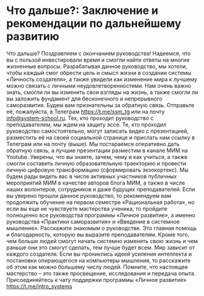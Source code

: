 # Что дальше?: Заключение и рекомендации по дальнейшему развитию

Что дальше?
Поздравляем с окончанием руководства! Надеемся, что вы с пользой инвестировали время и смогли найти ответы на многие жизненные вопросы.
Разрабатывая данное руководство, мы хотели, чтобы каждый смог обрести цель и смысл жизни в создании системы «Личность создателя», а также увидели как изменение мира к лучшему можно связать с личными неудовлетворенностями. Нам очень важно знать, смогли ли вы изменить свои взгляды на жизнь, а также смогли ли вы заложить фундамент для бесконечного и непрерывного саморазвития. Будем вам признательны за обратную связь. Отправьте её, пожалуйста, в Телеграм https://t.me/ssm_tg или на почту info@system-school.ru.
Тех, кто проходит руководство с преподавателем, мы ждем на защиту эссе. Те, кто проходил руководство самостоятельно, могут записать видео с презентацией, разместить её на своей социальной странице и прислать нам ссылку в Телеграм или на почту (выше). Мы постараемся оперативно дать обратную связь, а лучшие презентации разместим в канале МИМ на Youtube.
Уверены, что вы знаете, зачем, чему и как учиться, а также смогли составить личную образовательную траекторию и провести личную цифровую трансформацию (сформировать экзокортекс). Мы будем рады видеть вас в числе активных участников публичных мероприятий МИМ в качестве авторов блога МИМ, а также в числе наших волонтеров, сотрудников и даже будущих преподавателей. Если вы уверено прошли данное руководство, то рекомендуем вам продолжить обучение на первом семестре «Рациональная работа», но если вы еще не чувствуете мастерства ученика, то пройдите полноценно все руководства программы «Личное развитие», а именно руководства «Практики саморазвития» и «Введение в системное мышление». 
Расскажите знакомым о руководстве. Это главная помощь и благодарность, которую вы выразите преподавателям. Кроме того, чем больше людей смогут начать системно изменять свою жизнь и чем раньше они это смогут сделать, тем лучше будет всем. Мир зависит от каждого создателя. Если вы прониклись идеей усиления интеллекта и постановки опирающегося на компьютеры мышления, то расскажите об этом как можно большему числу людей. Помните, что настоящее мастерство – это также просвещение, исследования и передача опыта.
Присоединяйтесь к чату поддержки программы «Личное развитие» https://t.me/intro_systems
